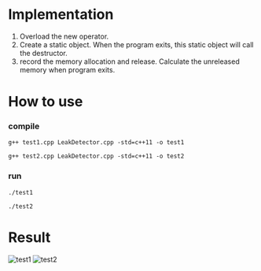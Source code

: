 # Implementation

1. Overload the new operator.
2. Create a static object. When the program exits, this static object will call the destructor. 
3. record the memory allocation and release. Calculate the unreleased memory when program exits.

# How to use
### compile
```g++ test1.cpp LeakDetector.cpp -std=c++11 -o test1 ```

```g++ test2.cpp LeakDetector.cpp -std=c++11 -o test2 ```
### run
```./test1```

```./test2```

# Result
![test1](./imgs/test1.png)
![test2](./imgs/test2.png)